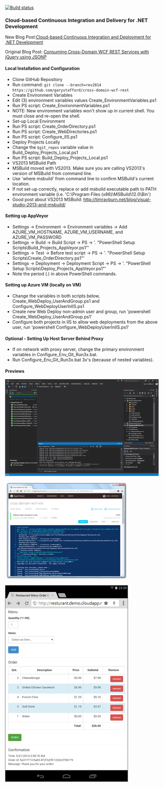 [![Build status](https://ci.appveyor.com/api/projects/status/r1k65tywqe314gti)](https://ci.appveyor.com/project/garystafford/cross-domain-wcf-rest)

### Cloud-based Continuous Integration and Delivery for .NET Development

New Blog Post:[Cloud-based Continuous Integration and Deployment for .NET Development](http://wp.me/p1RD28-1aL)

Original Blog Post: [Consuming Cross-Domain WCF REST Services with jQuery using JSONP](http://wp.me/p1RD28-4)

#### Local Installation and Configuration
*  Clone GitHub Repository
  *  Run command: ```git clone --branch=rev2014 https://github.com/garystafford/cross-domain-wcf-rest```
*  Create Environment Variables
  *  Edit (3) environment variables values Create_EnvironmentVariables.ps1 
  *  Run PS script: Create_EnvironmentVariables.ps1
  *  NOTE: New environment variables won't show up in current shell. You must close and re-open the shell.
*  Set-up Local Environment
  *  Run PS script: Create_OrderDirectory.ps1
  *  Run PS script: Create_WebDirectories.ps1
  *  Run PS script: Configure_IIS.ps1
*  Deploy Projects Locally
  *  Change the ```$git_repos``` variable value in Build_Deploy_Projects_Local.ps1
  *  Run PS script: Build_Deploy_Projects_Local.ps1
*  VS2013 MSBuild Path
  *  MSBuild moved with VS2013. Make sure you are calling VS2013's version of MSBuild from command line.
  *  Use 'where msbuild' from command line to confirm MSBuild's current location.
  *  If not set-up correctly, replace or add msbuild executable path to PATH environment variable (i.e. 'C:\Program Files (x86)\MSBuild\12.0\Bin')
  *  Good post about VS2013 MSBuild: http://timrayburn.net/blog/visual-studio-2013-and-msbuild/

#### Setting up AppVeyor
  *  Settings -> Environment -> Environment variables -> Add AZURE_VM_HOSTNAME, AZURE_VM_USERNAME, and AZURE_VM_PASSWORD
  *  Settings -> Build -> Build Script -> PS -> '. "PowerShell Setup Scripts\Build_Projects_AppVeyor.ps1"'
  *  Settings -> Test -> Before test script -> PS -> '. "PowerShell Setup Scripts\Create_OrderDirectory.ps1"'
  *  Settings -> Deployment -> Deployment Script -> PS -> '. "PowerShell Setup Scripts\Deploy_Projects_AppVeyor.ps1"'
  *  Note the period (.) in above PowerShell commands.

#### Setting up Azure VM (locally on VM)
  *  Change the variables in both scripts below, Create_WebDeploy_UserAndGroup.ps1 and Configure_WebDeployUserInIIS.ps1
  *  Create new Web Deploy non-admin user and group, run 'powershell Create_WebDeploy_UserAndGroup.ps1'
  *  Configure both projects in IIS to allow web deployments from the above user, run 'powershell Configure_WebDeployUserInIIS.ps1'

#### Optional - Setting Up Host Server Behind Proxy
  *  If on network with proxy server, change the primary environment variables in Configure_Env_Git_Run3x.bat.
  *  Run Configure_Env_Git_Run3x.bat 3x's (because of nested variables). 

#### Previews
<p>
    <a href='https://github.com/garystafford/cross-domain-wcf-rest/blob/rev2014/images/VS2013ViewSolution.PNG?raw=true'><img src='https://github.com/garystafford/cross-domain-wcf-rest/blob/rev2014/images/VS2013ViewSolution_preview.PNG?raw=true'></a>
</p>
<p>
    <a href='https://github.com/garystafford/cross-domain-wcf-rest/blob/rev2014/images/AppVeyorLastBuild.PNG?raw=true'><img src='https://github.com/garystafford/cross-domain-wcf-rest/blob/rev2014/images/AppVeyorLastBuild_preview.PNG?raw=true'></a>
</p>
<p>
    <a href='https://github.com/garystafford/cross-domain-wcf-rest/blob/rev2014/images/RevisedIU.PNG?raw=true'><img src='https://github.com/garystafford/cross-domain-wcf-rest/blob/rev2014/images/RevisedIU.PNG?raw=true'></a>
</p>
